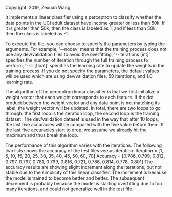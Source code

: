 Copyright: 2019, Zexuan Wang

It implements a linear classifier using a perceptron to classify whether the data points in the UCI adult dataset have income greater or less than 50k. If it is greater than 50k, then the class is labeled as 1, and if less than 50k, then the class is labeled as -1.

To execute the file, you can choose to specify the parameters by typing the arguments. For example, '--nodev' means that the training process does not use any dev/validation files to avoid the overfitting, '--iterations [int]’ specifies the number of iteration through the full training process to perform, '--lr [float]’ specifies the learning rate to update the weights in the training process. If you do not specify the parameters, the default values will be used which are using dev/validation files, 50 iterations, and 1.0 learning rate.

The algorithm of the perceptron linear classifier is that we first initialize a weight vector that each weight corresponds to each feature. If the dot product between the weight vector and any data point is not matching its label, the weight vector will be updated. In total, there are two loops to go through: the first loop is the iteration loop, the second loop is the training dataset. The dev/validation dataset is used in the way that after 10 loops, the last five accuracies will be compared with the five value before them. If the last five accuracies start to drop, we assume we already hit the maximum and thus break the loop.

The performance of this algorithm varies with the iterations. The following two lists shows the accuracy of the test files versus iteration.
Iteration  = [1, 5, 10, 15, 20, 25, 30, 35, 40, 45, 50, 60, 70]
Accuracy = [0.786, 0.799, 0.812, 0.797, 0.797, 0.781, 0.799, 0.816, 0.721, 0.786, 0.814, 0.778, 0.801]
The accuracy results are showing slight increment along the iterations, but not stable due to the simplicity of this linear classifier. The increment is because the model is trained to become better and better. The subsequent decrement is probably because the model is starting overfitting due to too many iterations, and could not generalize well in the test file.
